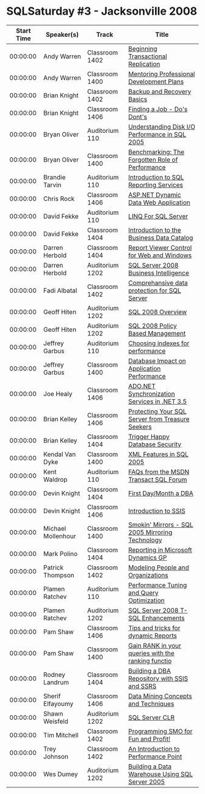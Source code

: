 # SQLSaturday #3 - Jacksonville 2008
Start Time|Speaker(s)|Track|Title
---|---|---|---
00:00:00|Andy Warren|Classroom 1402|[Beginning Transactional Replication](34938.md)
00:00:00|Andy Warren|Classroom 1400|[Mentoring  Professional Development Plans](34939.md)
00:00:00|Brian Knight|Classroom 1402|[Backup and Recovery Basics](34978.md)
00:00:00|Brian Knight|Classroom 1406|[Finding a Job - Do's  Dont's](34980.md)
00:00:00|Bryan Oliver|Auditorium 110|[Understanding Disk I/O Performance in SQL 2005](35030.md)
00:00:00|Bryan Oliver|Classroom 1400|[Benchmarking: The Forgotten Role of Performance](35032.md)
00:00:00|Brandie Tarvin|Auditorium 110|[Introduction to SQL Reporting Services](35046.md)
00:00:00|Chris Rock|Classroom 1406|[ASP.NET Dynamic Data Web Application](35057.md)
00:00:00|David Fekke|Auditorium 110|[LINQ For SQL Server](35086.md)
00:00:00|David Fekke|Classroom 1404|[Introduction to the Business Data Catalog](35087.md)
00:00:00|Darren Herbold|Classroom 1404|[Report Viewer Control for Web and Windows](35097.md)
00:00:00|Darren Herbold|Auditorium 1202|[SQL Server 2008 Business Intelligence](35098.md)
00:00:00|Fadi Albatal|Classroom 1402|[Comprehansive data protection for SQL Server](35121.md)
00:00:00|Geoff Hiten|Auditorium 1202|[SQL 2008 Overview](35123.md)
00:00:00|Geoff Hiten|Auditorium 1202|[SQL 2008 Policy Based Management](35124.md)
00:00:00|Jeffrey Garbus|Auditorium 110|[Choosing indexes for performance](35171.md)
00:00:00|Jeffrey Garbus|Classroom 1400|[Database Impact on Application Performance](35173.md)
00:00:00|Joe Healy|Classroom 1406|[ADO.NET Synchronization Services in .NET 3.5](35196.md)
00:00:00|Brian Kelley|Classroom 1406|[Protecting Your SQL Server from Treasure Seekers](35247.md)
00:00:00|Brian Kelley|Classroom 1404|[Trigger Happy Database Security](35248.md)
00:00:00|Kendal Van Dyke|Classroom 1400|[XML Features in SQL 2005](35268.md)
00:00:00|Kent Waldrop|Auditorium 110|[FAQs from the MSDN Transact SQL Forum](35272.md)
00:00:00|Devin Knight|Classroom 1404|[First Day/Month a DBA](35281.md)
00:00:00|Devin Knight|Classroom 1406|[Introduction to SSIS](35282.md)
00:00:00|Michael Mollenhour|Classroom 1400|[Smokin' Mirrors - SQL 2005 Mirroring Technology](35333.md)
00:00:00|Mark Polino|Classroom 1404|[Reporting in Microsoft Dynamics GP](35335.md)
00:00:00|Patrick Thompson|Classroom 1402|[Modeling People and Organizations](35342.md)
00:00:00|Plamen Ratchev|Auditorium 110|[Performance Tuning and Query Optimization](35363.md)
00:00:00|Plamen Ratchev|Auditorium 1202|[SQL Server 2008 T-SQL Enhancements](35364.md)
00:00:00|Pam Shaw|Classroom 1406|[Tips and tricks for dynamic Reports](35369.md)
00:00:00|Pam Shaw|Classroom 1400|[Gain RANK in your queries with the ranking functio](35370.md)
00:00:00|Rodney Landrum|Classroom 1404|[Building a DBA Repository with SSIS and SSRS](35404.md)
00:00:00|Sherif Elfayoumy|Classroom 1406|[Data Mining Concepts and Techniques](35426.md)
00:00:00|Shawn Weisfeld|Auditorium 1202|[SQL Server CLR](35431.md)
00:00:00|Tim Mitchell|Classroom 1402|[Programming SMO for Fun and Profit!](35480.md)
00:00:00|Trey Johnson|Classroom 1402|[An Introduction to Performance Point](35481.md)
00:00:00|Wes Dumey|Auditorium 1202|[Building a Data Warehouse Using SQL Server 2005](35508.md)

